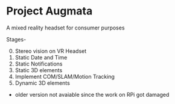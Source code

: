 # Project Augmata

A mixed reality headset for consumer purposes

Stages-

0. Stereo vision on VR Headset
1. Static Date and Time
2. Static Notifications
3. Static 3D elements
4. Implement COM/SLAM/Motion Tracking
5. Dynamic 3D elements

* older version not avaiable since the work on RPi got damaged

